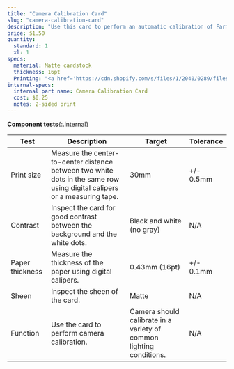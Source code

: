 ```yaml
---
title: "Camera Calibration Card"
slug: "camera-calibration-card"
description: "Use this card to perform an automatic calibration of FarmBot's camera."
price: $1.50
quantity:
  standard: 1
  xl: 1
specs:
  material: Matte cardstock
  thickness: 16pt
  Printing: "<a href='https://cdn.shopify.com/s/files/1/2040/0289/files/Camera_Calibration_Card_Rev_A_front.pdf?v=1596066432'>Front.pdf</a><br><a href='https://cdn.shopify.com/s/files/1/2040/0289/files/Camera_Calibration_Card_Rev_A_back.pdf?v=1596066431'>Back.pdf</a>"
internal-specs:
  internal part name: Camera Calibration Card
  cost: $0.25
  notes: 2-sided print
---
```


**Component tests**{:.internal}

|Test         |Description  |Target       |Tolerance    |
|-------------|-------------|-------------|-------------|
|Print size   |Measure the center-to-center distance between two white dots in the same row using digital calipers or a measuring tape.|30mm|+/- 0.5mm
|Contrast     |Inspect the card for good contrast between the background and the white dots.|Black and white (no gray)|N/A
|Paper thickness|Measure the thickness of the paper using digital calipers.|0.43mm (16pt)|+/- 0.1mm
|Sheen        |Inspect the sheen of the card.|Matte|N/A
|Function     |Use the card to perform camera calibration.|Camera should calibrate in a variety of common lighting conditions.|N/A